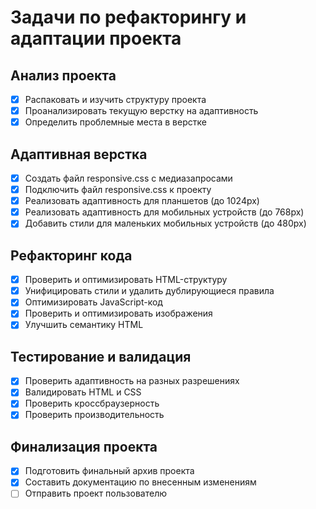 # Задачи по рефакторингу и адаптации проекта

## Анализ проекта
- [x] Распаковать и изучить структуру проекта
- [x] Проанализировать текущую верстку на адаптивность
- [x] Определить проблемные места в верстке

## Адаптивная верстка
- [x] Создать файл responsive.css с медиазапросами
- [x] Подключить файл responsive.css к проекту
- [x] Реализовать адаптивность для планшетов (до 1024px)
- [x] Реализовать адаптивность для мобильных устройств (до 768px)
- [x] Добавить стили для маленьких мобильных устройств (до 480px)

## Рефакторинг кода
- [x] Проверить и оптимизировать HTML-структуру
- [x] Унифицировать стили и удалить дублирующиеся правила
- [x] Оптимизировать JavaScript-код
- [x] Проверить и оптимизировать изображения
- [x] Улучшить семантику HTML

## Тестирование и валидация
- [x] Проверить адаптивность на разных разрешениях
- [x] Валидировать HTML и CSS
- [x] Проверить кроссбраузерность
- [x] Проверить производительность

## Финализация проекта
- [x] Подготовить финальный архив проекта
- [x] Составить документацию по внесенным изменениям
- [ ] Отправить проект пользователю

